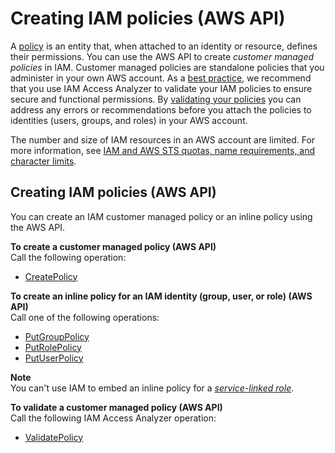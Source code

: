 # Creating IAM policies \(AWS API\)<a name="access_policies_create-api"></a>

A [policy](access_policies.md) is an entity that, when attached to an identity or resource, defines their permissions\. You can use the AWS API to create *customer managed policies* in IAM\. Customer managed policies are standalone policies that you administer in your own AWS account\. As a [best practice](best-practices.md), we recommend that you use IAM Access Analyzer to validate your IAM policies to ensure secure and functional permissions\. By [validating your policies](access_policies_policy-validator.md) you can address any errors or recommendations before you attach the policies to identities \(users, groups, and roles\) in your AWS account\.

The number and size of IAM resources in an AWS account are limited\. For more information, see [IAM and AWS STS quotas, name requirements, and character limits](reference_iam-quotas.md)\.

## Creating IAM policies \(AWS API\)<a name="create-policies-api"></a>

You can create an IAM customer managed policy or an inline policy using the AWS API\.

**To create a customer managed policy \(AWS API\)**  
Call the following operation:
+ [CreatePolicy](https://docs.aws.amazon.com/IAM/latest/APIReference/API_CreatePolicy.html)

**To create an inline policy for an IAM identity \(group, user, or role\) \(AWS API\)**  
Call one of the following operations:
+ [PutGroupPolicy](https://docs.aws.amazon.com/IAM/latest/APIReference/API_PutGroupPolicy.html)
+ [PutRolePolicy](https://docs.aws.amazon.com/IAM/latest/APIReference/API_PutRolePolicy.html)
+ [PutUserPolicy](https://docs.aws.amazon.com/IAM/latest/APIReference/API_PutUserPolicy.html)

**Note**  
You can't use IAM to embed an inline policy for a *[service\-linked role](id_roles_terms-and-concepts.md#iam-term-service-linked-role)*\.

**To validate a customer managed policy \(AWS API\)**  
Call the following IAM Access Analyzer operation:
+ [ValidatePolicy](https://docs.aws.amazon.com/access-analyzer/latest/APIReference/API_ValidatePolicy.html)